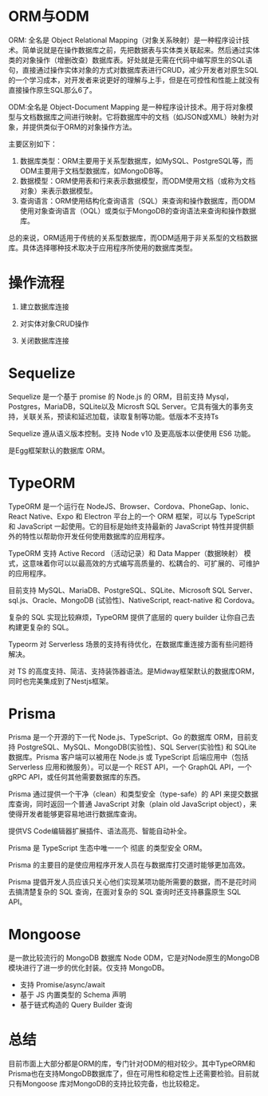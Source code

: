 # ORM与ODM

ORM: 全名是 Object Relational Mapping（对象关系映射）是一种程序设计技术。简单说就是在操作数据库之前，先把数据表与实体类关联起来。然后通过实体类的对象操作（增删改查）数据库表。好处就是无需在代码中编写原生的SQL语句，直接通过操作实体对象的方式对数据库表进行CRUD，减少开发者对原生SQL的一个学习成本，对开发者来说更好的理解与上手，但是在可控性和性能上就没有直接操作原生SQL那么6了。

ODM:全名是 Object-Document Mapping 是一种程序设计技术。用于将对象模型与文档数据库之间进行映射。它将数据库中的文档（如JSON或XML）映射为对象，并提供类似于ORM的对象操作方法。

主要区别如下：

1. 数据库类型：ORM主要用于关系型数据库，如MySQL、PostgreSQL等，而ODM主要用于文档型数据库，如MongoDB等。
2. 数据模型：ORM使用表和行来表示数据模型，而ODM使用文档（或称为文档对象）来表示数据模型。
3. 查询语言：ORM使用结构化查询语言（SQL）来查询和操作数据库，而ODM使用对象查询语言（OQL）或类似于MongoDB的查询语法来查询和操作数据库。

总的来说，ORM适用于传统的关系型数据库，而ODM适用于非关系型的文档数据库。具体选择哪种技术取决于应用程序所使用的数据库类型。

# 操作流程

1. 建立数据库连接

2. 对实体对象CRUD操作

3. 关闭数据库连接

# Sequelize

Sequelize 是一个基于 promise 的 Node.js 的 ORM，目前支持 Mysql，Postgres，MariaDB，SQLite以及 Microsft SQL Server。它具有强大的事务支持，关联关系，预读和延迟加载，读取复制等功能。低版本不支持Ts

Sequelize 遵从语义版本控制。支持 Node v10 及更高版本以便使用 ES6 功能。

是Egg框架默认的数据库 ORM。

# TypeORM

TypeORM 是一个运行在 NodeJS、Browser、Cordova、PhoneGap、Ionic、React Native、Expo 和 Electron 平台上的一个 ORM 框架，可以与 TypeScript 和 JavaScript 一起使用。它的目标是始终支持最新的 JavaScript 特性并提供额外的特性以帮助你开发任何使用数据库的应用程序。

TypeORM 支持 Active Record （活动记录）和 Data Mapper（数据映射） 模式，这意味着你可以以最高效的方式编写高质量的、松耦合的、可扩展的、可维护的应用程序。

目前支持 MySQL、MariaDB、PostgreSQL、SQLite、Microsoft SQL Server、sql.js、Oracle、MongoDB (试验性)、NativeScript, react-native 和 Cordova。

复杂的 SQL 实现比较麻烦，TypeORM 提供了底层的 query builder 让你自己去构建更复杂的 SQL。

Typeorm 对 Serverless 场景的支持有待优化，在数据库重连接方面有些问题待解决。

对 TS 的高度支持、简洁、支持装饰器语法。是Midway框架默认的数据库ORM，同时也完美集成到了Nestjs框架。

# Prisma

Prisma 是一个开源的下一代 Node.js、TypeScript、Go 的数据库 ORM，目前支持 PostgreSQL、MySQL、MongoDB(实验性)、SQL Server(实验性) 和 SQLite 数据库。Prisma 客户端可以被用在 Node.js 或 TypeScript 后端应用中（包括 Serverless 应用和微服务）。可以是一个 REST API，一个 GraphQL API，一个 gRPC API，或任何其他需要数据库的东西。

Prisma 通过提供一个干净（clean）和类型安全（type-safe）的 API 来提交数据库查询，同时返回一个普通 JavaScript 对象（plain old JavaScript object），来使得开发者能够更容易地进行数据库查询。

提供VS Code编辑器扩展插件、语法高亮、智能自动补全。

Prisma 是 TypeScript 生态中唯一一个 彻底 的类型安全 ORM。

Prisma 的主要目的是使应用程序开发人员在与数据库打交道时能够更加高效。

Prisma 提倡开发人员应该只关心他们实现某项功能所需要的数据，而不是花时间去搞清楚复杂的 SQL 查询，在面对复杂的 SQL 查询时还支持暴露原生 SQL API。

# Mongoose

是一款比较流行的 MongoDB 数据库 Node ODM，它是对Node原生的MongoDB模块进行了进一步的优化封装。仅支持 MongoDB。

- 支持 Promise/async/await
- 基于 JS 内置类型的 Schema 声明
- 基于链式构造的 Query Builder 查询

# 总结

目前市面上大部分都是ORM的库，专门针对ODM的相对较少。其中TypeORM和Prisma也在支持MongoDB数据库了，但在可用性和稳定性上还需要检验。目前就只有Mongoose 库对MongoDB的支持比较完备，也比较稳定。











